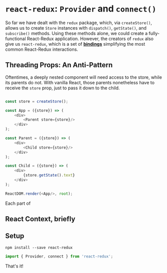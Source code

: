 # `react-redux`: `Provider` and `connect()`

So far we have dealt with the `redux` package, which, via `createStore()`,
allows us to create `Store` instances with `dispatch()`, `getState()`, and
`subscribe()` methods. Using these methods alone, we could create a fully-
functional React-Redux application. However, the creators of `redux` also give
us `react-redux`, which is a set of [**bindings**][bindings] simplifying the most common React-Redux interactions.

## Threading Props: An Anti-Pattern

Oftentimes, a deeply nested component will need access to the store, while its parents do not. With vanilla React, those parents nonetheless have to receive the `store` prop, just to pass it down to the child.

```js

const store = createStore();

const App = ({store}) => (
	<div>
		<Parent store={store}/>
	</div>
);

const Parent = ({store}) => (
	<div>
		<Child store={store}/>
	</div>
);

const Child = ({store}) => (
	<div>
		{store.getState().text}
	</div>
);

ReactDOM.render(<App/>, root);


```




Each part of

## React Context, briefly



## Setup

```
npm install --save react-redux
```

```js
import { Provider, connect } from 'react-redux';
```

That's it!


[bindings]: https://en.wikipedia.org/wiki/Language_binding